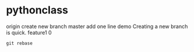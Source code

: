 # pythonclass
origin
create new branch
master add one line 
demo
Creating a new branch is quick.
feature1
0
~~~~
git rebase
